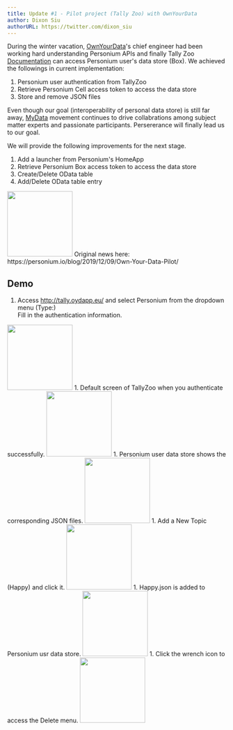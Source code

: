 ```yaml
---
title: Update #1 - Pilot project (Tally Zoo) with OwnYourData
author: Dixon Siu
authorURL: https://twitter.com/dixon_siu
---
```


During the winter vacation, [OwnYourData](https://www.ownyourdata.eu/)'s chief engineer had been working hard understanding Personium APIs and finally Tally Zoo [Documentation](http://bit.ly/TallyZoo_with_CEPS ) can access Personium user's data store (Box). We achieved the followings in current implementation:  

1. Personium user authentication from TallyZoo  
1. Retrieve Personium Cell access token to access the data store  
1. Store and remove JSON files  

Even though our goal (interoperability of personal data store) is still far away, [MyData](https://mydata.org) movement continues to drive collabrations among subject matter experts and passionate participants. Persererance will finally lead us to our goal.  

We will provide the following improvements for the next stage.  

1. Add a launcher from Personium's HomeApp  
1. Retrieve Personium Box access token to access the data store  
1. Create/Delete OData table  
1. Add/Delete OData table entry  

<img src="https://dixonsiu.demo-jp.personium.io/MyData/images/ownyourdata.png" width="150px" >  
Original news here: https://personium.io/blog/2019/12/09/Own-Your-Data-Pilot/  

<!--truncate-->
## Demo  
1. Access http://tally.oydapp.eu/ and select Personium from the dropdown menu (Type:)  
Fill in the authentication information.  
<img src="https://dixonsiu.demo-jp.personium.io/MyData/images/TallyZoo-Update01-img01.png" width="150px" >  
1. Default screen of TallyZoo when you authenticate successfully.  
<img src="https://dixonsiu.demo-jp.personium.io/MyData/images/TallyZoo-Update01-img02.png" width="150px" >  
1. Personium user data store shows the corresponding JSON files.  
<img src="https://dixonsiu.demo-jp.personium.io/MyData/images/TallyZoo-Update01-img03.png" width="150px" >  
1. Add a New Topic (Happy) and click it.  
<img src="https://dixonsiu.demo-jp.personium.io/MyData/images/TallyZoo-Update01-img04.png" width="150px" >  
1. Happy.json is added to Personium usr data store.  
<img src="https://dixonsiu.demo-jp.personium.io/MyData/images/TallyZoo-Update01-img05.png" width="150px" >  
1. Click the wrench icon to access the Delete menu.   
<img src="https://dixonsiu.demo-jp.personium.io/MyData/images/TallyZoo-Update01-img06.png" width="150px" >  

